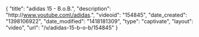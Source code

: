 {
    "title": "adidas 15 - B.o.B.",
    "description": "http:\/\/www.youtube.com\/adidas.",
    "videoid": "154845",
    "date_created": "1398106922",
    "date_modified": "1418181309",
    "type": "captivate",
    "layout": "video",
    "url": "\/v\/adidas-15-b-o-b\/154845"
}